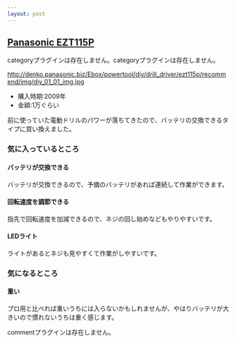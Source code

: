 ```yaml
---
layout: post
---
```

<h2><a href="/?page=Panasonic+EZT115P" class="wikipage">Panasonic EZT115P</a></h2>
<p><span class="error">categoryプラグインは存在しません。</span><span class="error">categoryプラグインは存在しません。</span></p>
<p><a href="http://denko.panasonic.biz/Ebox/powertool/diy/drill_driver/ezt115p/recommend/img/diy_01_01_img.jpg">http://denko.panasonic.biz/Ebox/powertool/diy/drill_driver/ezt115p/recommend/img/diy_01_01_img.jpg</a></p>
<ul>
<li>購入時期:2009年</li>
<li>金額:1万ぐらい</li>
</ul>
<p>前に使っていた電動ドリルのパワーが落ちてきたので、バッテリの交換できるタイプに買い換えました。</p>
<h3>気に入っているところ</h3>
<h4>バッテリが交換できる</h4>
<p>バッテリが交換できるので、予備のバッテリがあれば連続して作業ができます。</p>
<h4>回転速度を調節できる</h4>
<p>指先で回転速度を加減できるので、ネジの回し始めなどもやりやすいです。</p>
<h4>LEDライト</h4>
<p>ライトがあるとネジも見やすくて作業がしやすいです。</p>
<h3>気になるところ</h3>
<h4>重い</h4>
<p>プロ用と比べれば重いうちには入らないかもしれませんが、やはりバッテリが大きいので慣れないうちは重く感じます。</p>
<p><span class="error">commentプラグインは存在しません。</span> </p>
